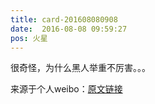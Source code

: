 ```yaml
---
title: card-201608080908
date:  2016-08-08 09:59:27
pos: 火星
---
```

很奇怪，为什么黑人举重不厉害。。。 

来源于个人weibo：[原文链接](https://m.weibo.cn/status/E2zIxrtcL?mblogid=E2zIxrtcL)